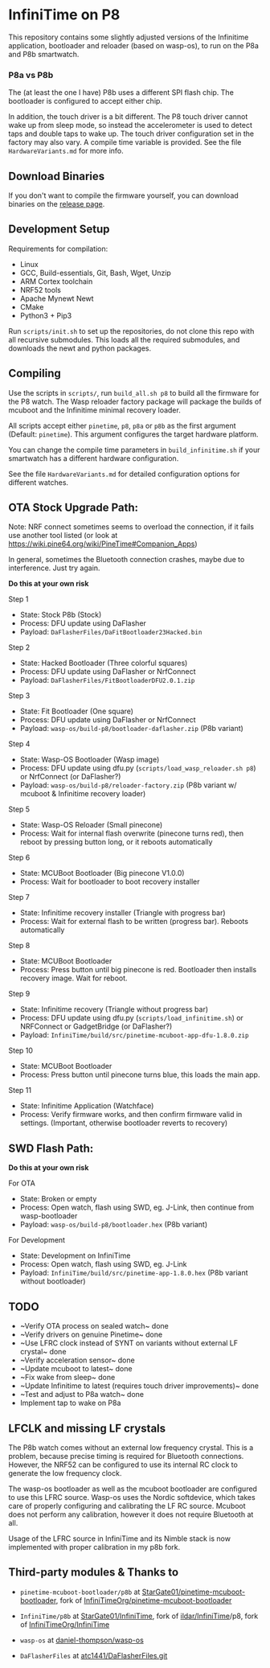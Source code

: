 # InfiniTime on P8

This repository contains some slightly adjusted versions of the Infinitime application, bootloader and reloader (based on wasp-os), to run on the P8a and P8b smartwatch.

### P8a vs P8b

The (at least the one I have) P8b uses a different SPI flash chip. The bootloader is configured to accept either chip. 

In addition, the touch driver is a bit different. The P8 touch driver cannot wake up from sleep mode, so instead the accelerometer is used to detect taps and double taps to wake up. The touch driver configuration set in the factory may also vary. A compile time variable is provided. See the file `HardwareVariants.md` for more info.

## Download Binaries

If you don't want to compile the firmware yourself, you can download binaries on the [release page](https://github.com/StarGate01/p8b-infinitime/releases).

## Development Setup

Requirements for compilation:

- Linux
- GCC, Build-essentials, Git, Bash, Wget, Unzip
- ARM Cortex toolchain
- NRF52 tools
- Apache Mynewt Newt
- CMake
- Python3 + Pip3

Run `scripts/init.sh` to set up the repositories, do not clone this repo with all recursive submodules. This loads all the required submodules, and downloads the newt and python packages.

## Compiling

Use the scripts in `scripts/`, run `build_all.sh p8` to build all the firmware for the P8 watch. The Wasp reloader factory package will package the builds of mcuboot and the Infinitime minimal recovery loader.

All scripts accept either `pinetime`, `p8`, `p8a` or `p8b` as the first argument (Default: `pinetime`). This argument configures the target hardware platform.

You can change the compile time parameters in `build_infinitime.sh` if your smartwatch has a different hardware configuration.

See the file `HardwareVariants.md` for detailed configuration options for different watches.

## OTA Stock Upgrade Path:

Note: NRF connect sometimes seems to overload the connection, if it fails use another tool listed (or look at https://wiki.pine64.org/wiki/PineTime#Companion_Apps)

In general, sometimes the Bluetooth connection crashes, maybe due to interference. Just try again.

**Do this at your own risk**

Step 1

- State: Stock P8b (Stock)
- Process: DFU update using DaFlasher
- Payload: `DaFlasherFiles/DaFitBootloader23Hacked.bin`

Step 2

- State: Hacked Bootloader (Three colorful squares)
- Process: DFU update using DaFlasher or NrfConnect
- Payload: `DaFlasherFiles/FitBootloaderDFU2.0.1.zip`

Step 3

- State: Fit Bootloader (One square)
- Process: DFU update using DaFlasher or NrfConnect
- Payload: `wasp-os/build-p8/bootloader-daflasher.zip` (P8b variant)

Step 4

- State: Wasp-OS Bootloader (Wasp image)
- Process: DFU update using dfu.py (`scripts/load_wasp_reloader.sh p8`) or NrfConnect (or DaFlasher?)
- Payload: `wasp-os/build-p8/reloader-factory.zip` (P8b variant w/ mcuboot & Infinitime recovery loader)

Step 5

- State: Wasp-OS Reloader (Small pinecone)
- Process: Wait for internal flash overwrite (pinecone turns red), then reboot by pressing button long, or it reboots automatically

Step 6

- State: MCUBoot Bootloader (Big pinecone V1.0.0)
- Process: Wait for bootloader to boot recovery installer

Step 7

- State: Infinitime recovery installer (Triangle with progress bar)
- Process: Wait for external flash to be written (progress bar). Reboots automatically

Step 8

- State: MCUBoot Bootloader
- Process: Press button until big pinecone is red. Bootloader then installs recovery image. Wait for reboot.

Step 9

- State: Infinitime recovery (Triangle without progress bar)
- Process: DFU update using dfu.py (`scripts/load_infinitime.sh`) or NRFConnect or GadgetBridge (or DaFlasher?)
- Payload: `InfiniTime/build/src/pinetime-mcuboot-app-dfu-1.8.0.zip`

Step 10

- State: MCUBoot Bootloader
- Process: Press button until pinecone turns blue, this loads the main app.

Step 11

- State: Infinitime Application (Watchface)
- Process: Verify firmware works, and then confirm firmware valid in settings. (Important, otherwise bootloader reverts to recovery)

## SWD Flash Path:

**Do this at your own risk**

For OTA

- State: Broken or empty
- Process: Open watch, flash using SWD, eg. J-Link, then continue from wasp-bootloader
- Payload: `wasp-os/build-p8/bootloader.hex` (P8b variant)

For Development

- State: Development on InfiniTime
- Process: Open watch, flash using SWD, eg. J-Link
- Payload: `InfiniTime/build/src/pinetime-app-1.8.0.hex` (P8b variant without bootloader)

## TODO

- ~Verify OTA process on sealed watch~ done
- ~Verify drivers on genuine Pinetime~ done
- ~Use LFRC clock instead of SYNT on variants without external LF crystal~ done
- ~Verify acceleration sensor~ done
- ~Update mcuboot to latest~ done
- ~Fix wake from sleep~ done
- ~Update Infinitime to latest (requires touch driver improvements)~ done
- ~Test and adjust to P8a watch~ done
- Implement tap to wake on P8a

## LFCLK and missing LF crystals

The P8b watch comes without an external low frequency crystal. This is a problem, because precise timing is required for Bluetooth connections. However, the NRF52 can be configured to use its internal RC clock to generate the low frequency clock.

The wasp-os bootloader as well as the mcuboot bootloader are configured to use this LFRC source. Wasp-os uses the Nordic softdevice, which takes care of properly configuring and calibrating the LF RC source. Mcuboot does not perform any calibration, however it does not require Bluetooth at all.

Usage of the LFRC source in InfiniTime and its Nimble stack is now implemented with proper calibration in my p8b fork.

## Third-party modules & Thanks to

- `pinetime-mcuboot-bootloader/p8b` at [StarGate01/pinetime-mcuboot-bootloader](https://github.com/StarGate01/pinetime-mcuboot-bootloader.git), fork of [InfiniTimeOrg/pinetime-mcuboot-bootloader](https://github.com/InfiniTimeOrg/pinetime-mcuboot-bootloader)

- `InfiniTime/p8b` at [StarGate01/InfiniTime](https://github.com/StarGate01/InfiniTime), fork of [ildar/InfiniTime](https://github.com/ildar/InfiniTime)/p8, fork of [InfiniTimeOrg/InfiniTime](https://github.com/InfiniTimeOrg/InfiniTime)

- `wasp-os` at [daniel-thompson/wasp-os](https://github.com/daniel-thompson/wasp-os)

- `DaFlasherFiles` at [atc1441/DaFlasherFiles.git](https://github.com/atc1441/DaFlasherFiles.git)